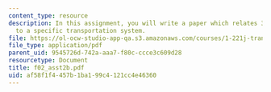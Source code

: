 ```yaml
---
content_type: resource
description: In this assignment, you will write a paper which relates 30 key points
  to a specific transportation system.
file: https://ol-ocw-studio-app-qa.s3.amazonaws.com/courses/1-221j-transportation-systems-fall-2004/af58f1f4457b1ba199c4121cc4e46360_f02_asst2b.pdf
file_type: application/pdf
parent_uid: 9545726d-742a-aaa7-f80c-ccce3c609d28
resourcetype: Document
title: f02_asst2b.pdf
uid: af58f1f4-457b-1ba1-99c4-121cc4e46360
---
```

